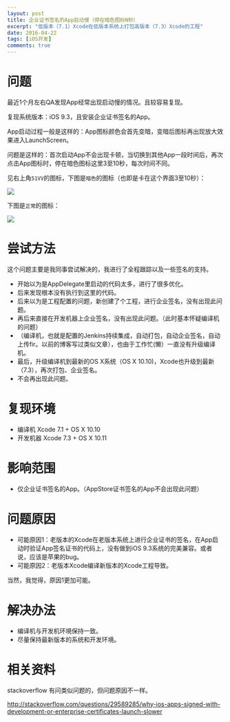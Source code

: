 ```yaml
---
layout: post
title: 企业证书签名的App启动慢（停在暗色图标N秒）
excerpt: "低版本（7.1）Xcode在低版本系统上打包高版本（7.3）Xcode的工程"
date: 2016-04-22
tags: [iOS开发]
comments: true
---
```


# 问题

最近1个月左右QA发现App经常出现启动慢的情况。且较容易复现。

复现系统版本：iOS 9.3，且安装企业证书签名的App。

App启动过程一般是这样的：App图标颜色会首先变暗，变暗后图标再出现放大效果进入LaunchScreen。

问题是这样的：首次启动App不会出现卡顿，当切换到其他App一段时间后，再次点击App图标时，停在暗色图标这里3至10秒，每次时间不同。

见右上角`51VV`的图标，下图是`暗色`的图标（也即是卡在这个界面3至10秒）：


![](https://everettjf.github.io/stuff/image/darkicon.PNG)

下图是`正常`的图标：

![](https://everettjf.github.io/stuff/image/darkicon0.PNG)



# 尝试方法

这个问题主要是我同事尝试解决的，我进行了全程跟踪以及一些签名的支持。

- 开始以为是AppDelegate里启动的代码太多，进行了很多优化。
- 后来发现根本没有执行到这里的代码。
- 后来以为是工程配置的问题，新创建了个工程，进行企业签名，没有出现此问题。
- 再后来直接在开发机器上企业签名，没有出现此问题。（此时基本怀疑编译机的问题）
- （编译机，也就是配置的Jenkins持续集成，自动打包，自动企业签名，自动上传fir。以前的博客写过类似文章），也由于工作忙(懒）一直没有升级编译机。
- 最后，升级编译机到最新的OS X系统（OS X 10.10)，Xcode也升级到最新（7.3），再次打包、企业签名。
- 不会再出现此问题。

# 复现环境

- 编译机 Xcode 7.1 + OS X 10.10
- 开发机器 Xcode 7.3 + OS X 10.11

# 影响范围

- 仅企业证书签名的App。（AppStore证书签名的App不会出现此问题）

# 问题原因

- 可能原因1：老版本的Xcode在老版本系统上进行企业证书的签名，在App启动时验证App签名证书的代码上，没有做到iOS 9.3系统的完美兼容。或者说，应该是苹果的bug。
- 可能原因2：老版本Xcode编译新版本的Xcode工程导致。

当然，我觉得，原因1更加可能。


# 解决办法

- 编译机与开发机环境保持一致。
- 尽量保持最新版本的系统和开发环境。

# 相关资料

stackoverflow 有问类似问题的，但问题原因不一样。

http://stackoverflow.com/questions/29589285/why-ios-apps-signed-with-development-or-enterprise-certificates-launch-slower